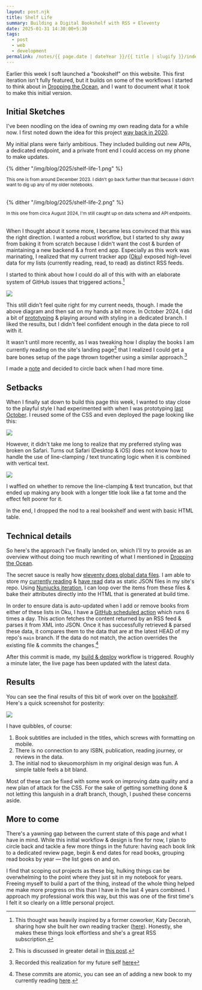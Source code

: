 ```yaml
---
layout: post.njk
title: Shelf Life
summary: Building a Digital Bookshelf with RSS + Eleventy
date: 2025-01-31 14:30:00+5:30
tags:
  - post
  - web
  - development
permalink: /notes/{{ page.date | dateYear }}/{{ title | slugify }}/index.html
---
```


Earlier this week I soft launched a "bookshelf" on this website. This first iteration isn't fully featured, but it builds on some of the workflows I started to think about in [Dropping the Ocean](/notes/2024/dropping-the-ocean/), and I want to document what it took to make this initial version.

## Initial Sketches

I've been noodling on the idea of owning my own reading data for a while now. I first noted down the idea for this project [way back in 2020](https://github.com/riastrad/cyberbspace/issues/30).

My initial plans were fairly ambitious. They included building out new APIs, a dedicated endpoint, and a private front end I could access on my phone to make updates.

{% dither "/img/blog/2025/shelf-life-1.png" %}
<div class="center-text"><small>This one is from around December 2023. I didn't go back further than that because I didn't want to dig up any of my older notebooks.</small></div><br />

{% dither "/img/blog/2025/shelf-life-2.png" %}
<div class="center-text"><small>In this one from circa August 2024, I'm still caught up on data schema and API endpoints.</small></div><br />

When I thought about it some more, I became less convinced that this was the right direction. I wanted a robust workflow, but I started to shy away from baking it from scratch because I didn't want the cost & burden of maintaining a new backend & a front end app. Especially as this work was marinating, I realized that my current tracker app ([Oku](https://oku.club)) exposed high-level data for my lists (currently reading, read, to read) as distinct RSS feeds.

I started to think about how I could do all of this with with an elaborate system of GitHub issues that triggered actions.[^1]

<img class="blog-pic" src="/img/blog/2025/shelf-life-3.jpg" />
<br />

This still didn't feel quite right for my current needs, though. I made the above diagram and then sat on my hands a bit more. In October 2024, I did a bit of [prototyping](https://github.com/riastrad/cyberbspace/issues/30#issuecomment-2413063851) & playing around with styling in a dedicated branch. I liked the results, but I didn't feel confident enough in the data piece to roll with it.

It wasn't until more recently, as I was tweaking how I display the books I am currently reading on the site's landing page[^2] that I realized I could get a bare bones setup of the page thrown together using a similar approach.[^3]

I made a [note](https://github.com/riastrad/cyberbspace/issues/30#issuecomment-2200470034) and decided to circle back when I had more time.

## Setbacks

When I finally sat down to build this page this week, I wanted to stay close to the playful style I had experimented with when I was prototyping [last October](https://github.com/riastrad/cyberbspace/issues/30#issuecomment-2413063851). I reused some of the CSS and even deployed the page looking like this:

<img class="blog-pic" src="/img/blog/2025/shelf-life-4.png" />
<br />

However, it didn't take me long to realize that my preferred styling was broken on Safari. Turns out Safari (Desktop & iOS) does not know how to handle the use of line-clamping / text truncating logic when it is combined with vertical text.

<img class="blog-pic" src="/img/blog/2025/shelf-life-5.png" />
<br />

I waffled on whether to remove the line-clamping & text truncation, but that ended up making any book with a longer title look like a fat tome and the effect felt poorer for it.

In the end, I dropped the nod to a real bookshelf and went with basic HTML table.

## Technical details

So here's the approach I've finally landed on, which I'll try to provide as an overview without doing too much rewriting of what I mentioned in [Dropping the Ocean](/notes/2024/dropping-the-ocean/).

The secret sauce is really how [eleventy does global data files](https://www.11ty.dev/docs/data-global/). I am able to store my [currently reading](https://github.com/riastrad/cyberbspace/blob/main/_data/books/reading.json) & [have read](https://github.com/riastrad/cyberbspace/blob/main/_data/books/have_read.json) data as static JSON files in my site's repo. Using [Nunjucks iteration](https://mozilla.github.io/nunjucks/templating.html#for), I can loop over the items from these files & bake their attributes directly into the HTML that is generated at build time.

In order to ensure data is auto-updated when I add or remove books from either of these lists in Oku, I have a [GitHub scheduled action](https://docs.github.com/en/actions/writing-workflows/choosing-when-your-workflow-runs/events-that-trigger-workflows#schedule) which runs 6 times a day. This action fetches the content returned by an RSS feed & parses it from XML into JSON. Once it has successfully retrieved & parsed these data, it compares them to the data that are at the latest HEAD of my repo's `main` branch. If the data do not match, the action overrides the existing file & commits the changes.[^4]

After this commit is made, my [build & deploy](https://github.com/riastrad/cyberbspace/blob/main/.github/workflows/neocities-deployment.yml) workflow is triggered. Roughly a minute later, the live page has been updated with the latest data.

## Results

You can see the final results of this bit of work over on the [bookshelf](https://cyberb.space/shelf). Here's a quick screenshot for posterity:

<img class="blog-pic" src="/img/blog/2025/shelf-life-6.png" />
<br />

I have quibbles, of course:
1. Book subtitles are included in the titles, which screws with formatting on mobile.
2. There is no connection to any ISBN, publication, reading journey, or reviews in the data.
3. The initial nod to skeuomorphism in my original design was fun. A simple table feels a bit bland.

Most of these can be fixed with some work on improving data quality and a new plan of attack for the CSS. For the sake of getting something done & not letting this languish in a draft branch, though, I pushed these concerns aside.

## More to come

There's a yawning gap between the current state of this page and what I have in mind. While this initial workflow & design is fine for now, I plan to circle back and tackle a few more things in the future: having each book link to a dedicated review page, begin & end dates for read books, grouping read books by year — the list goes on and on.

I find that scoping out projects as these big, hulking things can be overwhelming to the point where they just sit in my notebook for years. Freeing myself to build a part of the thing, instead of the whole thing helped me make more progress on this than I have in the last 4 years combined. I approach my professional work this way, but this was one of the first time's I felt it so clearly on a little personal project.


[^1]: This thought was heavily inspired by a former coworker, Katy Decorah, sharing how she built her own reading tracker ([here](https://katydecorah.com/code/now-reading-feature/)). Honestly, she makes these things look effortless and she's a great RSS subscription.
[^2]: This is discussed in greater detail in [this post](/notes/2024/dropping-the-ocean/).
[^3]: Recorded this realization for my future self [here](https://github.com/riastrad/cyberbspace/issues/30#issuecomment-2487688255)
[^4]: These commits are atomic, you can see an of adding a new book to my currently reading [here](https://github.com/riastrad/cyberbspace/commit/c7b824974e35fed2bed9ba376461746430774a12).
